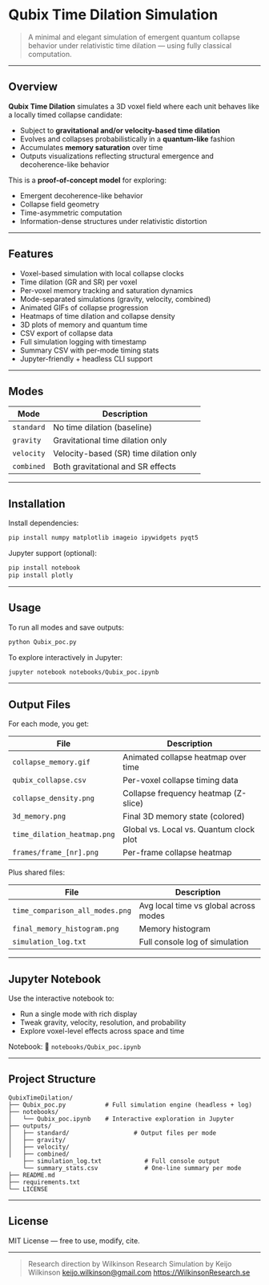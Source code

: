 # Qubix Time Dilation Simulation

> A minimal and elegant simulation of emergent quantum collapse behavior under relativistic time dilation — using fully classical computation.

---

## Overview

**Qubix Time Dilation** simulates a 3D voxel field where each unit behaves like a locally timed collapse candidate:
- Subject to **gravitational and/or velocity-based time dilation**
- Evolves and collapses probabilistically in a **quantum-like** fashion
- Accumulates **memory saturation** over time
- Outputs visualizations reflecting structural emergence and decoherence-like behavior

This is a **proof-of-concept model** for exploring:
- Emergent decoherence-like behavior
- Collapse field geometry
- Time-asymmetric computation
- Information-dense structures under relativistic distortion

---

## Features

- Voxel-based simulation with local collapse clocks
- Time dilation (GR and SR) per voxel
- Per-voxel memory tracking and saturation dynamics
- Mode-separated simulations (gravity, velocity, combined)
- Animated GIFs of collapse progression
- Heatmaps of time dilation and collapse density
- 3D plots of memory and quantum time
- CSV export of collapse data
- Full simulation logging with timestamp
- Summary CSV with per-mode timing stats
- Jupyter-friendly + headless CLI support

---

## Modes

| Mode      | Description                             |
|-----------|-----------------------------------------|
| `standard`| No time dilation (baseline)             |
| `gravity` | Gravitational time dilation only        |
| `velocity`| Velocity-based (SR) time dilation only  |
| `combined`| Both gravitational and SR effects       |

---

## Installation

Install dependencies:

```bash
pip install numpy matplotlib imageio ipywidgets pyqt5
```

Jupyter support (optional):

```bash
pip install notebook
pip install plotly
```

---

## Usage

To run all modes and save outputs:

```bash
python Qubix_poc.py
```

To explore interactively in Jupyter:

```bash
jupyter notebook notebooks/Qubix_poc.ipynb
```

---

## Output Files

For each mode, you get:

| File                          | Description                             |
|-------------------------------|-----------------------------------------|
| `collapse_memory.gif`         | Animated collapse heatmap over time     |
| `qubix_collapse.csv`          | Per-voxel collapse timing data          |
| `collapse_density.png`        | Collapse frequency heatmap (Z-slice)    |
| `3d_memory.png`               | Final 3D memory state (colored)         |
| `time_dilation_heatmap.png`   | Global vs. Local vs. Quantum clock plot |
| `frames/frame_[nr].png`       | Per-frame collapse heatmap              |

Plus shared files:

| File                           | Description                            |
|--------------------------------|----------------------------------------|
| `time_comparison_all_modes.png`| Avg local time vs global across modes  |
| `final_memory_histogram.png`   | Memory histogram                       |
| `simulation_log.txt`           | Full console log of simulation         |

---

## Jupyter Notebook

Use the interactive notebook to:
- Run a single mode with rich display
- Tweak gravity, velocity, resolution, and probability
- Explore voxel-level effects across space and time

Notebook:
📄 `notebooks/Qubix_poc.ipynb`

---

## Project Structure

```
QubixTimeDilation/
├── Qubix_poc.py           # Full simulation engine (headless + log)
├── notebooks/
│   └── Qubix_poc.ipynb    # Interactive exploration in Jupyter
├── outputs/
│   ├── standard/                  # Output files per mode
│   ├── gravity/
│   ├── velocity/
│   ├── combined/
    ├── simulation_log.txt            # Full console output
    └── summary_stats.csv             # One-line summary per mode
├── README.md
├── requirements.txt
└── LICENSE
```

---

## License

MIT License — free to use, modify, cite.

---

> Research direction by Wilkinson Research
> Simulation by Keijo Wilkinson 
> keijo.wilkinson@gmail.com
> https://WilkinsonResearch.se
